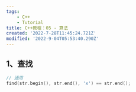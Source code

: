 ```yaml
---
tags: 
    - C++
    - Tutorial
title: C++教程：05 - 算法
created: '2022-7-28T11:45:24.721Z'
modified: '2022-9-04T05:53:40.290Z'
---
```


## 1、查找

```c++
// 通用
find(str.begin(), str.end(), 'x') == str.end();
```
